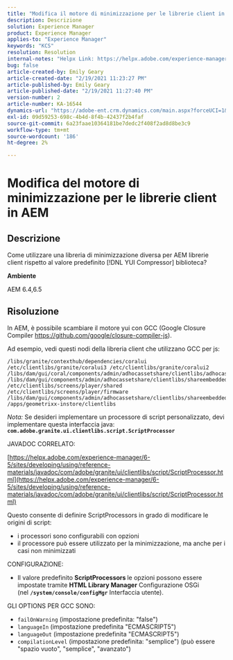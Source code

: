 ```yaml
---
title: "Modifica il motore di minimizzazione per le librerie client in AEM"
description: Descrizione
solution: Experience Manager
product: Experience Manager
applies-to: "Experience Manager"
keywords: "KCS"
resolution: Resolution
internal-notes: "Helpx Link: https://helpx.adobe.com/experience-manager/kb/how-to-change-the-minification-engine-for-client-libraries-in-AEM.html"
bug: false
article-created-by: Emily Geary
article-created-date: "2/19/2021 11:23:27 PM"
article-published-by: Emily Geary
article-published-date: "2/19/2021 11:27:40 PM"
version-number: 2
article-number: KA-16544
dynamics-url: "https://adobe-ent.crm.dynamics.com/main.aspx?forceUCI=1&pagetype=entityrecord&etn=knowledgearticle&id=841cea73-0973-eb11-a812-00224809aac7"
exl-id: 09d59253-698c-4b4d-8f4b-42437f2b4faf
source-git-commit: 6a23faae10364181be7dedc2f408f2ad8d8be3c9
workflow-type: tm+mt
source-wordcount: '186'
ht-degree: 2%

---
```


# Modifica del motore di minimizzazione per le librerie client in AEM

## Descrizione


Come utilizzare una libreria di minimizzazione diversa per AEM librerie client rispetto al valore predefinito [!DNL YUI Compressor] biblioteca?

<b>Ambiente</b>

AEM 6.4,6.5


## Risoluzione


In AEM, è possibile scambiare il motore yui con GCC (Google Closure Compiler https://github.com/google/closure-compiler-js).

Ad esempio, vedi questi nodi della libreria client che utilizzano GCC per js:

```
/libs/granite/contexthub/dependencies/coralui /etc/clientlibs/granite/coralui3 /etc/clientlibs/granite/coralui2 /libs/dam/gui/coral/components/admin/adhocassetshare/clientlibs/adhocassetshare /libs/dam/gui/components/admin/adhocassetshare/clientlibs/shareembedded /etc/clientlibs/screens/player/shared /etc/clientlibs/screens/player/firmware /libs/dam/gui/components/admin/adhocassetshare/clientlibs/shareembeddedpreview /apps/geometrixx-instore/clientlibs
```


*Nota:* Se desideri implementare un processore di script personalizzato, devi implementare questa interfaccia java: <b>`com.adobe.granite.ui.clientlibs.script.ScriptProcessor`</b>



JAVADOC CORRELATO:

[https://helpx.adobe.com/experience-manager/6-5/sites/developing/using/reference-materials/javadoc/com/adobe/granite/ui/clientlibs/script/ScriptProcessor.html](https://helpx.adobe.com/experience-manager/6-5/sites/developing/using/reference-materials/javadoc/com/adobe/granite/ui/clientlibs/script/ScriptProcessor.html)

Questo consente di definire ScriptProcessors in grado di modificare le origini di script:

- i processori sono configurabili con opzioni
- il processore può essere utilizzato per la minimizzazione, ma anche per i casi non minimizzati




CONFIGURAZIONE:

- Il valore predefinito <b>ScriptProcessors </b>le opzioni possono essere impostate tramite <b>HTML Library Manager</b> Configurazione OSGi (nel <b>`/system/console/configMgr`</b> Interfaccia utente).




GLI OPTIONS PER GCC SONO:

- `failOnWarning` (impostazione predefinita: &quot;false&quot;)
- `languageIn` (impostazione predefinita &quot;ECMASCRIPT5&quot;)
- `languageOut` (impostazione predefinita &quot;ECMASCRIPT5&quot;)
- `compilationLevel` (impostazione predefinita: &quot;semplice&quot;) (può essere &quot;spazio vuoto&quot;, &quot;semplice&quot;, &quot;avanzato&quot;)

